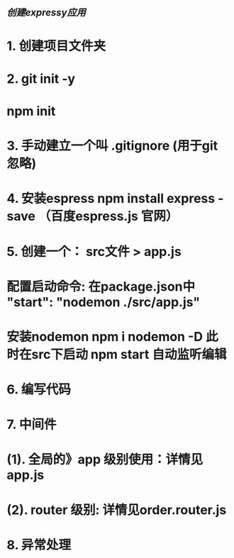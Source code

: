 ## *****创建expressy应用***** ##

# 1. 创建项目文件夹  
# 2. git init -y
#    npm init
# 3. 手动建立一个叫 .gitignore  (用于git忽略)
# 4. 安装espress  npm install express -save  （百度espress.js  官网）
# 5. 创建一个： src文件 > app.js
#    配置启动命令: 在package.json中   "start": "nodemon ./src/app.js"
#    安装nodemon   npm i nodemon -D    此时在src下启动 npm start  自动监听编辑
# 6. 编写代码


# 7. 中间件
#     (1). 全局的》app 级别使用：详情见app.js 
#     (2). router 级别: 详情见order.router.js 


# 8. 异常处理
